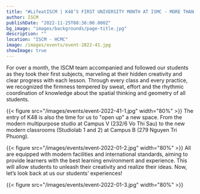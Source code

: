 ```yaml
---
title: "#LifeatISCM | K48’S FIRST UNIVERSITY MONTH AT ISMC - MORE THAN A JOURNEY"
author: ISCM
publishDate: "2022-11-25T08:36:00.000Z"
bg_image: "images/backgrounds/page-title.jpg"
description: "" 
location: "ISCM - HCMC"
image: /images/events/event-2022-41.jpg
showImage: true
---
```

For over a month, the ISCM team accompanied and followed our students as they took their first subjects, marveling at their hidden creativity and clear progress with each lesson. Through every class and every practice, we recognized the firmness tempered by sweat, effort and the rhythmic coordination of knowledge about the spatial thinking and geometry of all students.

{{< figure src="/images/events/event-2022-41-1.jpg" width="80%" >}}
The entry of K48 is also the time for us to "open up" a new space. From the modern multipurpose studio at Campus V (232/6 Vo Thi Sau) to the new modern classrooms (Studiolab 1 and 2) at Campus B (279 Nguyen Tri Phuong). 

{{< figure src="/images/events/event-2022-01-2.jpg" width="80%" >}}
All are equipped with modern facilities and international standards, aiming to provide learners with the best learning environment and experience. This will allow students to unleash their creativity and realize their ideas.
Now, let’s look back at us our students’ experiences!

{{< figure src="/images/events/event-2022-01-3.jpg" width="80%" >}}